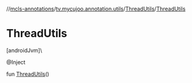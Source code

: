 //[mcls-annotations](../../../index.md)/[tv.mycujoo.annotation.utils](../index.md)/[ThreadUtils](index.md)/[ThreadUtils](-thread-utils.md)

# ThreadUtils

[androidJvm]\

@Inject

fun [ThreadUtils](-thread-utils.md)()
